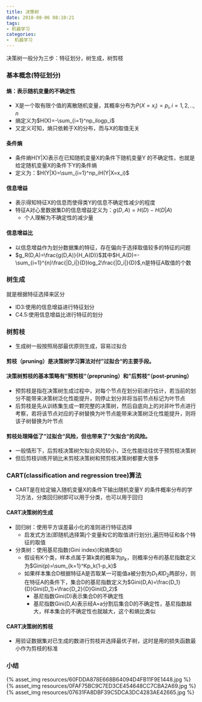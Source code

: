 ```yaml
---
title: 决策树
date: 2018-08-06 08:10:21
tags: 
- 机器学习
categories: 
-  机器学习
---
```


决策树一般分为三步：特征划分，树生成，树剪枝

### 基本概念(特征划分)
#### 熵：表示随机变量的不确定性
- X是一个取有限个值的离散随机变量，其概率分布为$P(X=x_i)=p_i, i=1,2,..,n$
- 熵定义为$H(X)=-\sum_{i=1}^np_ilogp_i$
- 又定义可知，熵只依赖于X的分布，而与X的取值无关

#### 条件熵
- 条件熵H(Y|X)表示在已知随机变量X的条件下随机变量Y 的不确定性，也就是给定随机变量X的条件下Y的条件熵
- 定义为：$H(Y|X)=\sum_{i=1}^np_iH(Y|X=x_i)$

#### 信息增益
- 表示得知特征X的信息而使得类Y的信息不确定性减少的程度
- 特征A对心里数据集D的信息增益定义为：$g(D,A)=H(D)-H(D|A)$
  - 个人理解为不确定性的减少量
    

#### 信息增益比
- 以信息增益作为划分数据集的特征，存在偏向于选择取值较多的特征的问题
- $g_R(D,A)=\frac{g(D,A)}{H_A(D)}$其中$H_A(D)=-\sum_{i=1}^{n}\frac{|D_i|}{D}log_2\frac{|D_i|}{D}$,n是特征A取值的个数

### 树生成
就是根据特征选择来区分
- ID3:使用的信息增益进行特征划分
- C4.5:使用信息增益比进行特征的划分

### 树剪枝
- 生成树一般按照局部最优原则生成，容易过拟合

#### 剪枝（pruning）是决策树学习算法对付”过拟合“的主要手段。
#### 决策树剪枝的基本策略有”预剪枝“（prepruning）和”后剪枝“（post-pruning）
- 预剪枝是指在决策树生成过程中，对每个节点在划分前进行估计，若当前的划分不能带来决策树泛化性能提升，则停止划分并将当前节点标记为叶节点
- 后剪枝是先从训练集生成一颗完整的决策树，然后自底向上的对非叶节点进行考察，若将该节点对应的子树替换为叶节点能带来决策树泛化性能提升，则将该子树替换为叶节点

#### 剪枝处理降低了”过拟合“风险，但也带来了”欠拟合“的风险。
- 一般情形下，后剪枝决策树欠拟合风险较小，泛化性能往往优于预剪枝决策树
- 但后剪枝训练开销比未剪枝决策树和预剪枝决策树都要大很多
  

### CART(classification and regression tree)算法
- CART是在给定输入随机变量X的条件下输出随机变量Y 的条件概率分布的学习方法，分类回归树即可以用于分类，也可以用于回归

#### CART决策树的生成
- 回归树：使用平方误差最小化的准则进行特征选择
  - 启发式方法(即随机选择第j个变量和它的取值进行划分),遍历特征和各个特征的取值
- 分类树：使用基尼指数(Gini index)(和熵类似)
  - 假设有K个类，样本点属于第k类的概率为$p_k$，则概率分布的基尼指数定义为$Gini(p)=\sum_{k=1}^Kp_k(1-p_k)$
  - 如果样本集合D根据特征A是否取某一可能值a被分割为$D_1和D_2$两部分，则在特征A的条件下，集合D的基尼指数定义为$Gini(D,A)=\frac{D_1}{D}Gini(D_1)+\frac{D_2}{D}Gini(D_2)$
    - 基尼指数Gini(D)表示集合D的不确定性
    - 基尼指数Gini(D,A)表示经A=a分割后集合D的不确定性，基尼指数越大，样本集合的不确定性也就越大，这个和熵比类似
  

#### CART决策树的剪枝
- 用验证数据集对已生成的数进行剪枝并选择最优子树，这时是用的损失函数最小作为剪枝的标准

### 小结
{% asset_img resources/60FDDA878E668B64094D4FB11F9E1448.jpg %}
{% asset_img resources/0FAF75BC9C7ED3CE454648CC7CBA2A69.jpg %}
{% asset_img resources/07631FA8DBF39C5DCA3DC4283AE42665.jpg %}